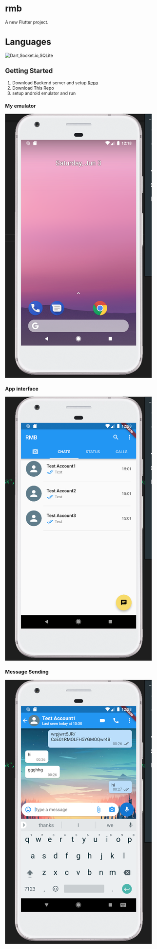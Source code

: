 # rmb

A new Flutter project.

# Languages

![Dart,Socket.io,SQLite](https://skills.thijs.gg/icons?i=dart,sqlite)

## Getting Started

1. Download Backend server and setup [Repo](https://github.com/RanushMithila/flutterChatAppServer)
2. Download This Repo
3. setup android emulator and run

### My emulator

![Emulator](./img/emulator.png)

### App interface

![Interfaceator](./img/interface.png)

### Message Sending

![Send message](./img/send_msg.png)